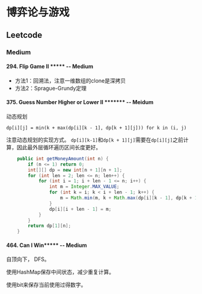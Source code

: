 # 博弈论与游戏

## Leetcode

### Medium
#### 294. Flip Game II ***** -- Medium
* 方法1：回溯法，注意一维数组的clone是深拷贝
* 方法2：Sprague-Grundy定理

#### 375. Guess Number Higher or Lower II ******* -- Meidum
动态规划

```
dp[i][j] = min(k + max(dp[i][k - 1], dp[k + 1][j])) for k in (i, j)
```

注意动态规划的实现方式。
`dp[i][k-1]`和`dp[k + 1][j]`需要在`dp[i][j]`之前计算，因此最外层循环遍历区间长度更好。

```java
    public int getMoneyAmount(int n) {
        if (n <= 1) return 0;
        int[][] dp = new int[n + 1][n + 1];
        for (int len = 2; len <= n; len++) {
            for (int i = 1; i + len - 1 <= n; i++) {
                int m = Integer.MAX_VALUE;
                for (int k = i; k < i + len - 1; k++) {
                    m = Math.min(m, k + Math.max(dp[i][k - 1], dp[k + 1][i + len - 1]));
                }
                dp[i][i + len - 1] = m;
            }
        }
        return dp[1][n];
    }
```

#### 464. Can I Win***** -- Medium 
自顶向下， DFS。

使用HashMap保存中间状态，减少重复计算。

使用bit来保存当前使用过得数字。